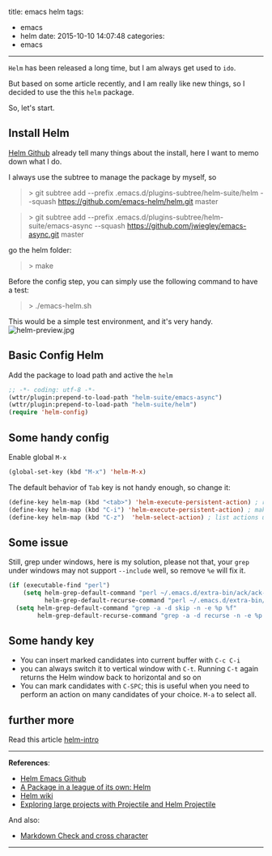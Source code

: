 title: emacs helm
tags:
  - emacs
  - helm
date: 2015-10-10 14:07:48
categories:
  - emacs
---


`Helm` has been released a long time, but I am always get used to `ido`.

But based on some article recently, and I am really like new things, so I decided to use the this `helm` package.

So, let's start.

<!--more-->

## Install Helm
[Helm Github](https://github.com/emacs-helm/helm) already tell many things about the install, here I want to memo down what I do.

I always use the subtree to manage the package by myself, so
> &gt; git subtree add --prefix .emacs.d/plugins-subtree/helm-suite/helm --squash https://github.com/emacs-helm/helm.git master

> &gt; git subtree add --prefix .emacs.d/plugins-subtree/helm-suite/emacs-async --squash https://github.com/jwiegley/emacs-async.git master

go the helm folder:
> &gt; make

Before the config step, you can simply use the following command to have a test:
> &gt; ./emacs-helm.sh

This would be a simple test environment, and it's very handy.
![helm-preview.jpg](http://7xljtv.com1.z0.glb.clouddn.com/images/2015-10-10-emacs-helm/helm-preview.jpg)


## Basic Config Helm
Add the package to load path and active the `helm`
```lisp
;; -*- coding: utf-8 -*-
(wttr/plugin:prepend-to-load-path "helm-suite/emacs-async")
(wttr/plugin:prepend-to-load-path "helm-suite/helm")
(require 'helm-config)
```


## Some handy config
Enable global `M-x`
```lisp
(global-set-key (kbd "M-x") 'helm-M-x)
```

The default behavior of `Tab` key is not handy enough, so change it:
```lisp
(define-key helm-map (kbd "<tab>") 'helm-execute-persistent-action) ; rebind tab to run persistent action
(define-key helm-map (kbd "C-i") 'helm-execute-persistent-action) ; make TAB works in terminal
(define-key helm-map (kbd "C-z")  'helm-select-action) ; list actions using C-z
```


## Some issue
Still, grep under windows, here is my solution, please not that, your `grep` under windows may not support `--include` well, so remove `%e` will fix it.
```lisp
(if (executable-find "perl")
    (setq helm-grep-default-command "perl ~/.emacs.d/extra-bin/ack/ack-standalone.pl -Hn --no-group --no-color %p %f"
          helm-grep-default-recurse-command "perl ~/.emacs.d/extra-bin/ack/ack-standalone.pl -H --no-group --no-color %p %f")
  (setq helm-grep-default-command "grep -a -d skip -n -e %p %f"
        helm-grep-default-recurse-command "grep -a -d recurse -n -e %p %f"))
```


## Some handy key
- You can insert marked candidates into current buffer with `C-c C-i`
- you can always switch it to vertical window with `C-t`. Running `C-t` again returns the Helm window back to horizontal and so on
- You can mark candidates with `C-SPC`; this is useful when you need to perform an action on many candidates of your choice. `M-a` to select all.

## further more
Read this article [helm-intro](http://tuhdo.github.io/helm-intro.html)


---

**References**:

- [Helm Emacs Github](https://github.com/emacs-helm/helm)
- [A Package in a league of its own: Helm](http://tuhdo.github.io/helm-intro.html)
- [Helm wiki](https://github.com/emacs-helm/helm/wiki#25-developping-using-helm-framework)
- [Exploring large projects with Projectile and Helm Projectile](http://tuhdo.github.io/helm-projectile.html)

And also:

- [Markdown Check and cross character](http://stackoverflow.com/questions/712132/in-html-i-can-make-a-checkmark-with-x2713-is-there-a-corresponding-x-mark)




---
